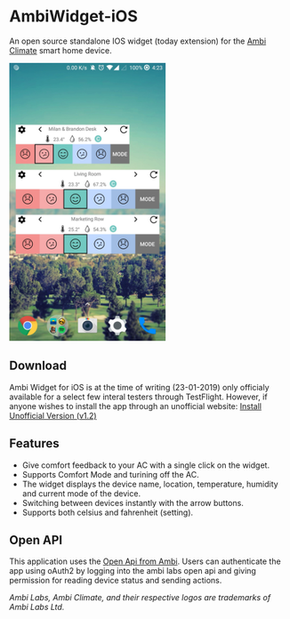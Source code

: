# AmbiWidget-iOS
An open source standalone IOS widget (today extension) for the [Ambi Climate](http://www.ambiclimate.com) smart home device.

<img src="https://raw.githubusercontent.com/TongLaiCha/AmbiWidget/master/app/release/readme_previewImage.jpg" height="500">

## Download
Ambi Widget for iOS is at the time of writing (23-01-2019) only officialy available for a select few interal testers through TestFlight.
However, if anyone wishes to install the app through an unofficial website:
[Install Unofficial Version (v1.2)](http://www.brandonyuen.nl/apps/ios/ambiwidget/download)

## Features
* Give comfort feedback to your AC with a single click on the widget.
* Supports Comfort Mode and turining off the AC.
* The widget displays the device name, location, temperature, humidity and current mode of the device.
* Switching between devices instantly with the arrow buttons.
* Supports both celsius and fahrenheit (setting).

## Open API
This application uses the [Open Api from Ambi](https://api.ambiclimate.com). Users can authenticate the app using oAuth2 by logging into the ambi labs open api and giving permission for reading device status and sending actions.

*Ambi Labs, Ambi Climate, and their respective logos are trademarks of Ambi Labs Ltd.*
